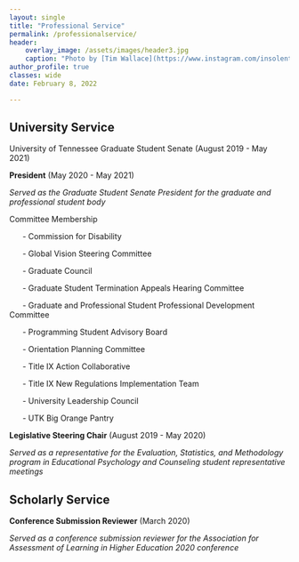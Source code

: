 ```yaml
---
layout: single
title: "Professional Service"
permalink: /professionalservice/
header:
    overlay_image: /assets/images/header3.jpg
    caption: "Photo by [Tim Wallace](https://www.instagram.com/insolentprodigy/)"
author_profile: true
classes: wide
date: February 8, 2022

---
```


## University Service

University of Tennessee Graduate Student Senate (August 2019 - May 2021)

**President** (May 2020 - May 2021)
    
*Served as the Graduate Student Senate President for the graduate and professional student body*
    
Committee Membership

&nbsp;&nbsp;&nbsp;&nbsp;&nbsp;&nbsp;- Commission for Disability

&nbsp;&nbsp;&nbsp;&nbsp;&nbsp;&nbsp;- Global Vision Steering Committee 

&nbsp;&nbsp;&nbsp;&nbsp;&nbsp;&nbsp;- Graduate Council

&nbsp;&nbsp;&nbsp;&nbsp;&nbsp;&nbsp;- Graduate Student Termination Appeals Hearing Committee

&nbsp;&nbsp;&nbsp;&nbsp;&nbsp;&nbsp;- Graduate and Professional Student Professional Development Committee

&nbsp;&nbsp;&nbsp;&nbsp;&nbsp;&nbsp;- Programming Student Advisory Board

&nbsp;&nbsp;&nbsp;&nbsp;&nbsp;&nbsp;- Orientation Planning Committee

&nbsp;&nbsp;&nbsp;&nbsp;&nbsp;&nbsp;- Title IX Action Collaborative

&nbsp;&nbsp;&nbsp;&nbsp;&nbsp;&nbsp;- Title IX New Regulations Implementation Team

&nbsp;&nbsp;&nbsp;&nbsp;&nbsp;&nbsp;- University Leadership Council

&nbsp;&nbsp;&nbsp;&nbsp;&nbsp;&nbsp;- UTK Big Orange Pantry
    
**Legislative Steering Chair** (August 2019 - May 2020)

*Served as a representative for the Evaluation, Statistics, and Methodology program in Educational Psychology and Counseling student representative meetings*


## Scholarly Service
**Conference Submission Reviewer** (March 2020)

   *Served as a conference submission reviewer for the Association for Assessment of Learning in Higher Education 2020 conference*
